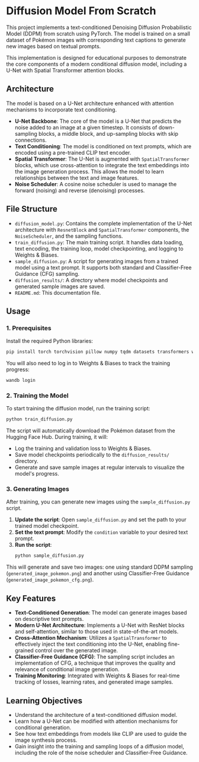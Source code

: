 # Diffusion Model From Scratch

This project implements a text-conditioned Denoising Diffusion Probabilistic Model (DDPM) from scratch using PyTorch. The model is trained on a small dataset of Pokémon images with corresponding text captions to generate new images based on textual prompts.

This implementation is designed for educational purposes to demonstrate the core components of a modern conditional diffusion model, including a U-Net with Spatial Transformer attention blocks.

## Architecture

The model is based on a U-Net architecture enhanced with attention mechanisms to incorporate text conditioning.

-   **U-Net Backbone**: The core of the model is a U-Net that predicts the noise added to an image at a given timestep. It consists of down-sampling blocks, a middle block, and up-sampling blocks with skip connections.
-   **Text Conditioning**: The model is conditioned on text prompts, which are encoded using a pre-trained CLIP text encoder.
-   **Spatial Transformer**: The U-Net is augmented with `SpatialTransformer` blocks, which use cross-attention to integrate the text embeddings into the image generation process. This allows the model to learn relationships between the text and image features.
-   **Noise Scheduler**: A cosine noise scheduler is used to manage the forward (noising) and reverse (denoising) processes.

## File Structure

-   `diffusion_model.py`: Contains the complete implementation of the U-Net architecture with `ResnetBlock` and `SpatialTransformer` components, the `NoiseScheduler`, and the sampling functions.
-   `train_diffusion.py`: The main training script. It handles data loading, text encoding, the training loop, model checkpointing, and logging to Weights & Biases.
-   `sample_diffusion.py`: A script for generating images from a trained model using a text prompt. It supports both standard and Classifier-Free Guidance (CFG) sampling.
-   `diffusion_results/`: A directory where model checkpoints and generated sample images are saved.
-   `README.md`: This documentation file.

## Usage

### 1. Prerequisites
Install the required Python libraries:
```bash
pip install torch torchvision pillow numpy tqdm datasets transformers wandb
```
You will also need to log in to Weights & Biases to track the training progress:
```bash
wandb login
```

### 2. Training the Model
To start training the diffusion model, run the training script:
```bash
python train_diffusion.py
```
The script will automatically download the Pokémon dataset from the Hugging Face Hub. During training, it will:
-   Log the training and validation loss to Weights & Biases.
-   Save model checkpoints periodically to the `diffusion_results/` directory.
-   Generate and save sample images at regular intervals to visualize the model's progress.

### 3. Generating Images
After training, you can generate new images using the `sample_diffusion.py` script.

1.  **Update the script**: Open `sample_diffusion.py` and set the path to your trained model checkpoint.
2.  **Set the text prompt**: Modify the `condition` variable to your desired text prompt.
3.  **Run the script**:
    ```bash
    python sample_diffusion.py
    ```
This will generate and save two images: one using standard DDPM sampling (`generated_image_pokemon.png`) and another using Classifier-Free Guidance (`generated_image_pokemon_cfg.png`).

## Key Features

-   **Text-Conditioned Generation**: The model can generate images based on descriptive text prompts.
-   **Modern U-Net Architecture**: Implements a U-Net with ResNet blocks and self-attention, similar to those used in state-of-the-art models.
-   **Cross-Attention Mechanism**: Utilizes a `SpatialTransformer` to effectively inject the text conditioning into the U-Net, enabling fine-grained control over the generated image.
-   **Classifier-Free Guidance (CFG)**: The sampling script includes an implementation of CFG, a technique that improves the quality and relevance of conditional image generation.
-   **Training Monitoring**: Integrated with Weights & Biases for real-time tracking of losses, learning rates, and generated image samples.

## Learning Objectives

-   Understand the architecture of a text-conditioned diffusion model.
-   Learn how a U-Net can be modified with attention mechanisms for conditional generation.
-   See how text embeddings from models like CLIP are used to guide the image synthesis process.
-   Gain insight into the training and sampling loops of a diffusion model, including the role of the noise scheduler and Classifier-Free Guidance.